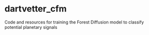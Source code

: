 # dartvetter_cfm
Code and resources for training the Forest Diffusion model to classify potential planetary signals
